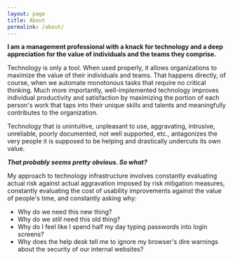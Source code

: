 ```yaml
---
layout: page
title: About
permalink: /about/
---
```


**I am a management professional with a knack for technology and a deep appreciation for the value of individuals and the teams they comprise.**

Technology is only a tool. When used properly, it allows organizations to maximize the value of their individuals and teams. That happens directly, of course, when we automate monotonous tasks that require no critical thinking. Much more importantly, well-implemented technology improves individual productivity and satisfaction by maximizing the portion of each person's work that taps into their unique skills and talents and meaningfully contributes to the organization.

Technology that is unintuitive, unpleasant to use, aggravating, intrusive, unreliable, poorly documented, not well supported, etc., antagonizes the very people it is supposed to be helping and drastically undercuts its own value.

**_That probably seems pretty obvious. So what?_**

My approach to technology infrastructure involves constantly evaluating actual risk against actual aggravation imposed by risk mitigation measures, constantly evaluating the cost of usability improvements against the value of people's time, and constantly asking why:

- Why do we need this new thing?
- Why do we _still_ need this old thing?
- Why do I feel like I spend half my day typing passwords into login screens?
- Why does the help desk tell me to ignore my browser's dire warnings about the security of our internal websites?
